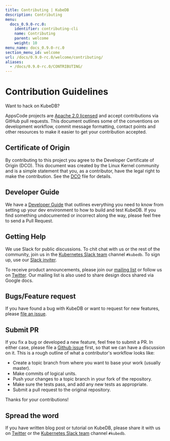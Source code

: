 ```yaml
---
title: Contributing | KubeDB
description: Contributing
menu:
  docs_0.9.0-rc.0:
    identifier: contributing-cli
    name: Contributing
    parent: welcome
    weight: 10
menu_name: docs_0.9.0-rc.0
section_menu_id: welcome
url: /docs/0.9.0-rc.0/welcome/contributing/
aliases:
  - /docs/0.9.0-rc.0/CONTRIBUTING/
---
```


# Contribution Guidelines

Want to hack on KubeDB?

AppsCode projects are [Apache 2.0 licensed](https://github.com/kubedb/cli/blob/master/LICENSE) and accept contributions via GitHub pull requests.  This document outlines some of the conventions on development workflow, commit message formatting, contact points and other resources to make it easier to get your contribution accepted.

## Certificate of Origin

By contributing to this project you agree to the Developer Certificate of Origin (DCO). This document was created by the Linux Kernel community and is a
simple statement that you, as a contributor, have the legal right to make the contribution. See the [DCO](https://github.com/kubedb/cli/blob/master/DCO) file for details.

## Developer Guide

We have a [Developer Guide](/docs/0.9.0-rc.0/setup/developer-guide/overview) that outlines everything you need to know from setting up your dev environment to how to build and test KubeDB. If you find something undocumented or incorrect along the way, please feel free to send a Pull Request.

## Getting Help

We use Slack for public discussions. To chit chat with us or the rest of the community, join us in the [Kubernetes Slack team](https://kubernetes.slack.com/messages/C8149MREV/) channel `#kubedb`. To sign up, use our [Slack inviter](http://slack.kubernetes.io/).

To receive product announcements, please join our [mailing list](https://groups.google.com/forum/#!forum/kubedb) or follow us on [Twitter](https://twitter.com/KubeDB). Our mailing list is also used to share design docs shared via Google docs.

## Bugs/Feature request

If you have found a bug with KubeDB or want to request for new features, please [file an issue](https://github.com/kubedb/project/issues/new).

## Submit PR

If you fix a bug or developed a new feature, feel free to submit a PR. In either case, please file a [Github issue](https://github.com/kubedb/project/issues/new) first, so that we can have a discussion on it. This is a rough outline of what a contributor's workflow looks like:

- Create a topic branch from where you want to base your work (usually master).
- Make commits of logical units.
- Push your changes to a topic branch in your fork of the repository.
- Make sure the tests pass, and add any new tests as appropriate.
- Submit a pull request to the original repository.

Thanks for your contributions!

## Spread the word

If you have written blog post or tutorial on KubeDB, please share it with us on [Twitter](https://twitter.com/KubeDB) or the [Kubernetes Slack team](http://slack.kubernetes.io) channel `#kubedb`.
